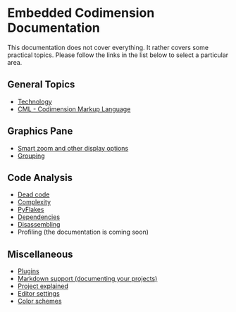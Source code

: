 # Embedded Codimension Documentation

This documentation does not cover everything.
It rather covers some practical topics. Please follow the links in the list below to select a particular area.


## General Topics

- [Technology](technology/technology.md)
- [CML - Codimension Markup Language](cml/cml.md)


## Graphics Pane

- [Smart zoom and other display options](smartzoom/smartzoom.md)
- [Grouping](grouping/grouping.md)


## Code Analysis

- [Dead code](deadcode/deadcode.md)
- [Complexity](complexity/complexity.md)
- [PyFlakes](pyflakes/pyflakes.md)
- [Dependencies](file:./dependencies.md)
- [Disassembling](disassembling/disassembling.md)
- Profiling (the documentation is coming soon)


## Miscellaneous

- [Plugins](plugins/plugins.md)
- [Markdown support (documenting your projects)](md/mdsupport.md)
- [Project explained](file:./project.md)
- [Editor settings](file:./editorsettings.md)
- [Color schemes](file:./colorschemes.md)
